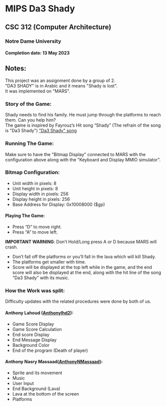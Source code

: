 # MIPS Da3 Shady
## CSC 312 (Computer Architecture)
### Notre Dame University
#### Completion date: 13 May 2023

## Notes:
This project was an assignment done by a group of 2.
<br>"DA3 SHADY" is in Arabic and it means "Shady is lost".
<br>It was implemented on "MARS".

### Story of the Game:
Shady needs to find his family. He must jump through the platforms to reach them. Can you help him?
<br>The game is inspired by Fayrouz’s Hit song “Shady” (The refrain of the song is "Da3 Shady")
["Da3 Shady" song](https://youtu.be/D7AjOZctfTA)

### Running The Game:
Make sure to have the "Bitmap Display" connected to MARS with the configuration above along with the "Keyboard and Display MMIO simulator".

### Bitmap Configuration:
- Unit width in pixels: 8
- Unit height in pixels: 8
- Display width in pixels: 256
- Display height in pixels: 256
- Base Address for Display: 0x10008000 ($gp)

#### Playing The Game:
- Press “D” to move right.
- Press “A” to move left.

**IMPORTANT WARNING**: Don’t Hold/Long press A or D because MARS will crash.
- Don’t fall off the platforms or you’ll fall in the lava which will kill Shady.
- The platforms get smaller with time.
- Score will be displayed at the top left while in the game, and the end score will also be displayed at the end, along with the hit line of the song “Da3 Shady” with its music.

### How the Work was split:
Difficulty updates with the related procedures were done by both of us.

#### Anthony Lahoud ([Anthonylhd2](https://github.com/Anthonylhd2)):
- Game Score Display
- Game Score Calculation
- End score Display
- End Message Display
- Background Color
- End of the program (Death of player)

#### Anthony Nasry Massaad([AnthonyNMassaad](https://github.com/AnthonyNMassaad)):
- Sprite and its movement
- Music
- User Input
- End Background (Lava)
- Lava at the bottom of the screen
- Platforms

